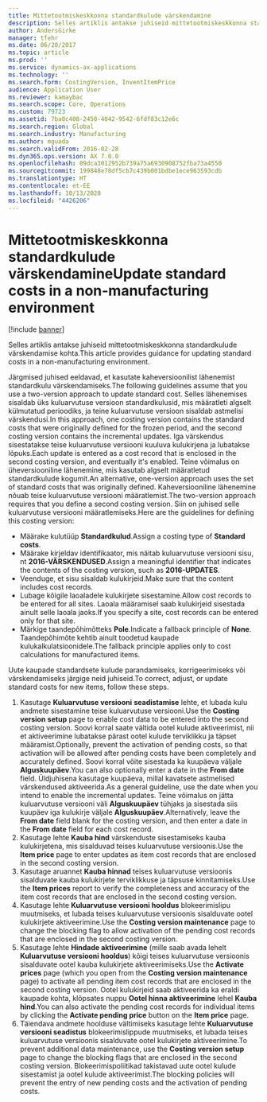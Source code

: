 ```yaml
---
title: Mittetootmiskeskkonna standardkulude värskendamine
description: Selles artiklis antakse juhiseid mittetootmiskeskkonna standardkulude värskendamise kohta.
author: AndersGirke
manager: tfehr
ms.date: 06/20/2017
ms.topic: article
ms.prod: ''
ms.service: dynamics-ax-applications
ms.technology: ''
ms.search.form: CostingVersion, InventItemPrice
audience: Application User
ms.reviewer: kamaybac
ms.search.scope: Core, Operations
ms.custom: 79723
ms.assetid: 7ba0c408-2450-4042-9542-6fdf83c12e6c
ms.search.region: Global
ms.search.industry: Manufacturing
ms.author: mguada
ms.search.validFrom: 2016-02-28
ms.dyn365.ops.version: AX 7.0.0
ms.openlocfilehash: 09dca3012952b739a75a6930908752fba73a4550
ms.sourcegitcommit: 199848e78df5cb7c439b001bdbe1ece963593cdb
ms.translationtype: HT
ms.contentlocale: et-EE
ms.lasthandoff: 10/13/2020
ms.locfileid: "4426206"
---
```

# <a name="update-standard-costs-in-a-non-manufacturing-environment"></a><span data-ttu-id="9a4e3-103">Mittetootmiskeskkonna standardkulude värskendamine</span><span class="sxs-lookup"><span data-stu-id="9a4e3-103">Update standard costs in a non-manufacturing environment</span></span>

[!include [banner](../includes/banner.md)]

<span data-ttu-id="9a4e3-104">Selles artiklis antakse juhiseid mittetootmiskeskkonna standardkulude värskendamise kohta.</span><span class="sxs-lookup"><span data-stu-id="9a4e3-104">This article provides guidance for updating standard costs in a non-manufacturing environment.</span></span>

<span data-ttu-id="9a4e3-105">Järgmised juhised eeldavad, et kasutate kaheversioonilist lähenemist standardkulu värskendamiseks.</span><span class="sxs-lookup"><span data-stu-id="9a4e3-105">The following guidelines assume that you use a two-version approach to update standard cost.</span></span> <span data-ttu-id="9a4e3-106">Selles lähenemises sisaldab üks kuluarvutuse versioon standardkulusid, mis määratleti algselt külmutatud perioodiks, ja teine kuluarvutuse versioon sisaldab astmelisi värskendusi.</span><span class="sxs-lookup"><span data-stu-id="9a4e3-106">In this approach, one costing version contains the standard costs that were originally defined for the frozen period, and the second costing version contains the incremental updates.</span></span> <span data-ttu-id="9a4e3-107">Iga värskendus sisestatakse teise kuluarvutuse versiooni kuuluva kulukirjena ja lubatakse lõpuks.</span><span class="sxs-lookup"><span data-stu-id="9a4e3-107">Each update is entered as a cost record that is enclosed in the second costing version, and eventually it's enabled.</span></span> <span data-ttu-id="9a4e3-108">Teine võimalus on üheversiooniline lähenemine, mis kasutab algselt määratletud standardkulude kogumit.</span><span class="sxs-lookup"><span data-stu-id="9a4e3-108">An alternative, one-version approach uses the set of standard costs that was originally defined.</span></span> <span data-ttu-id="9a4e3-109">Kaheversiooniline lähenemine nõuab teise kuluarvutuse versiooni määratlemist.</span><span class="sxs-lookup"><span data-stu-id="9a4e3-109">The two-version approach requires that you define a second costing version.</span></span> <span data-ttu-id="9a4e3-110">Siin on juhised selle kuluarvutuse versiooni määratlemiseks.</span><span class="sxs-lookup"><span data-stu-id="9a4e3-110">Here are the guidelines for defining this costing version:</span></span>

-   <span data-ttu-id="9a4e3-111">Määrake kulutüüp **Standardkulud**.</span><span class="sxs-lookup"><span data-stu-id="9a4e3-111">Assign a costing type of **Standard costs**.</span></span>
-   <span data-ttu-id="9a4e3-112">Määrake kirjeldav identifikaator, mis näitab kuluarvutuse versiooni sisu, nt **2016-VÄRSKENDUSED**.</span><span class="sxs-lookup"><span data-stu-id="9a4e3-112">Assign a meaningful identifier that indicates the contents of the costing version, such as **2016-UPDATES**.</span></span>
-   <span data-ttu-id="9a4e3-113">Veenduge, et sisu sisaldab kulukirjeid.</span><span class="sxs-lookup"><span data-stu-id="9a4e3-113">Make sure that the content includes cost records.</span></span>
-   <span data-ttu-id="9a4e3-114">Lubage kõigile laoaladele kulukirjete sisestamine.</span><span class="sxs-lookup"><span data-stu-id="9a4e3-114">Allow cost records to be entered for all sites.</span></span> <span data-ttu-id="9a4e3-115">Laoala määramisel saab kulukirjeid sisestada ainult selle laoala jaoks.</span><span class="sxs-lookup"><span data-stu-id="9a4e3-115">If you specify a site, cost records can be entered only for that site.</span></span>
-   <span data-ttu-id="9a4e3-116">Märkige taandepõhimõtteks **Pole**.</span><span class="sxs-lookup"><span data-stu-id="9a4e3-116">Indicate a fallback principle of **None**.</span></span> <span data-ttu-id="9a4e3-117">Taandepõhimõte kehtib ainult toodetud kaupade kulukalkulatsioonidele.</span><span class="sxs-lookup"><span data-stu-id="9a4e3-117">The fallback principle applies only to cost calculations for manufactured items.</span></span>

<span data-ttu-id="9a4e3-118">Uute kaupade standardsete kulude parandamiseks, korrigeerimiseks või värskendamiseks järgige neid juhiseid.</span><span class="sxs-lookup"><span data-stu-id="9a4e3-118">To correct, adjust, or update standard costs for new items, follow these steps.</span></span>

1.  <span data-ttu-id="9a4e3-119">Kasutage **Kuluarvutuse versiooni** **seadistamise** lehte, et lubada kulu andmete sisestamine teise kuluarvutuse versiooni.</span><span class="sxs-lookup"><span data-stu-id="9a4e3-119">Use the **Costing version** **setup** page to enable cost data to be entered into the second costing version.</span></span> <span data-ttu-id="9a4e3-120">Soovi korral saate vältida ootel kulude aktiveerimist, nii et aktiveerimine lubatakse pärast ootel kulude terviklikku ja täpset määramist.</span><span class="sxs-lookup"><span data-stu-id="9a4e3-120">Optionally, prevent the activation of pending costs, so that activation will be allowed after pending costs have been completely and accurately defined.</span></span> <span data-ttu-id="9a4e3-121">Soovi korral võite sisestada ka kuupäeva väljale **Alguskuupäev**.</span><span class="sxs-lookup"><span data-stu-id="9a4e3-121">You can also optionally enter a date in the **From date** field.</span></span> <span data-ttu-id="9a4e3-122">Üldjuhisena kasutage kuupäeva, millal kavatsete astmelised värskendused aktiveerida.</span><span class="sxs-lookup"><span data-stu-id="9a4e3-122">As a general guideline, use the date when you intend to enable the incremental updates.</span></span> <span data-ttu-id="9a4e3-123">Teine võimalus on jätta kuluarvutuse versiooni väli **Alguskuupäev** tühjaks ja sisestada siis kuupäev iga kulukirje väljale **Alguskuupäev**.</span><span class="sxs-lookup"><span data-stu-id="9a4e3-123">Alternatively, leave the **From date** field blank for the costing version, and then enter a date in the **From date** field for each cost record.</span></span>
2.  <span data-ttu-id="9a4e3-124">Kasutage lehte **Kauba hind** värskenduste sisestamiseks kauba kulukirjetena, mis sisalduvad teises kuluarvutuse versioonis.</span><span class="sxs-lookup"><span data-stu-id="9a4e3-124">Use the **Item price** page to enter updates as item cost records that are enclosed in the second costing version.</span></span>
3.  <span data-ttu-id="9a4e3-125">Kasutage aruannet **Kauba hinnad** teises kuluarvutuse versioonis sisalduvate kauba kulukirjete terviklikkuse ja täpsuse kinnitamiseks.</span><span class="sxs-lookup"><span data-stu-id="9a4e3-125">Use the **Item prices** report to verify the completeness and accuracy of the item cost records that are enclosed in the second costing version.</span></span>
4.  <span data-ttu-id="9a4e3-126">Kasutage lehte **Kuluarvutuse versiooni hooldus** blokeerimislipu muutmiseks, et lubada teises kuluarvutuse versioonis sisalduvate ootel kulukirjete aktiveerimine.</span><span class="sxs-lookup"><span data-stu-id="9a4e3-126">Use the **Costing version maintenance** page to change the blocking flag to allow activation of the pending cost records that are enclosed in the second costing version.</span></span>
5.  <span data-ttu-id="9a4e3-127">Kasutage lehte **Hindade aktiveerimine** (mille saab avada lehelt **Kuluarvutuse versiooni hooldus**) kõigi teises kuluarvutuse versioonis sisalduvate ootel kauba kulukirjete aktiveerimiseks.</span><span class="sxs-lookup"><span data-stu-id="9a4e3-127">Use the **Activate prices** page (which you open from the **Costing version maintenance** page) to activate all pending item cost records that are enclosed in the second costing version.</span></span> <span data-ttu-id="9a4e3-128">Ootel kulukirjeid saab aktiveerida ka eraldi kaupade kohta, klõpsates nuppu **Ootel hinna aktiveerimine** lehel **Kauba hind**.</span><span class="sxs-lookup"><span data-stu-id="9a4e3-128">You can also activate the pending cost records for individual items by clicking the **Activate pending price** button on the **Item price** page.</span></span>
6.  <span data-ttu-id="9a4e3-129">Täiendava andmete hoolduse vältimiseks kasutage lehte **Kuluarvutuse versiooni seadistus** blokeerimislippude muutmiseks, et lubada teises kuluarvutuse versioonis sisalduvate ootel kulukirjete aktiveerimine.</span><span class="sxs-lookup"><span data-stu-id="9a4e3-129">To prevent additional data maintenance, use the **Costing version setup** page to change the blocking flags that are enclosed in the second costing version.</span></span> <span data-ttu-id="9a4e3-130">Blokeerimispoliitikad takistavad uute ootel kulude sisestamist ja ootel kulude aktiveerimist.</span><span class="sxs-lookup"><span data-stu-id="9a4e3-130">The blocking policies will prevent the entry of new pending costs and the activation of pending costs.</span></span>




